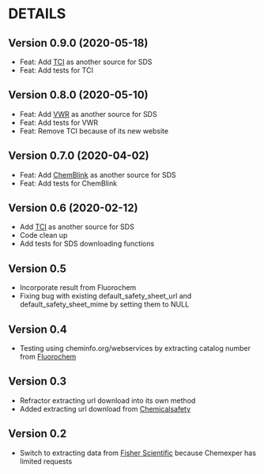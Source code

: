 # DETAILS

## Version 0.9.0 (2020-05-18)

- Feat: Add [TCI](https://www.tcichemicals.com/) as another source for SDS
- Feat: Add tests for TCI

## Version 0.8.0 (2020-05-10)

- Feat: Add [VWR](https://us.vwr.com/store/search/searchMSDS.jsp) as another source for SDS
- Feat: Add tests for VWR
- Feat: Remove TCI because of its new website

## Version 0.7.0 (2020-04-02)

- Feat: Add [ChemBlink](https://www.chemblink.com) as another source for SDS
- Feat: Add tests for ChemBlink

## Version 0.6 (2020-02-12)

- Add [TCI](https://www.tcichemicals.com/en/us/) as another source for SDS
- Code clean up
- Add tests for SDS downloading functions

## Version 0.5

- Incorporate result from Fluorochem
- Fixing bug with existing default_safety_sheet_url and default_safety_sheet_mime
by setting them to NULL

## Version 0.4

- Testing using cheminfo.org/webservices by extracting catalog number from [Fluorochem](http://www.fluorochem.co.uk/)

## Version 0.3

- Refractor extracting url download into its own method
- Added extracting url download from [Chemicalsafety](https://chemicalsafety.com/sds-search/)

## Version 0.2

- Switch to extracting data from [Fisher Scientific](https://www.fishersci.com/us/en/catalog/search/sdshome.html) because Chemexper has limited requests
